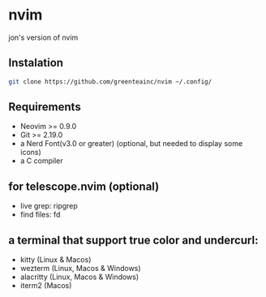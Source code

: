 # nvim
jon's version of nvim
## Instalation
```bash
git clone https://github.com/greenteainc/nvim ~/.config/
```
## Requirements
- Neovim >= 0.9.0
- Git >= 2.19.0 
- a Nerd Font(v3.0 or greater) (optional, but needed to display some icons)
- a C compiler
## for telescope.nvim (optional)
- live grep: ripgrep
- find files: fd
## a terminal that support true color and undercurl:
- kitty (Linux & Macos)
- wezterm (Linux, Macos & Windows)
- alacritty (Linux, Macos & Windows)
- iterm2 (Macos)

